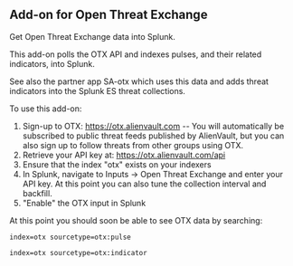 Add-on for Open Threat Exchange
-------------------------------

Get Open Threat Exchange data into Splunk.

This add-on polls the OTX API and indexes pulses, and their related indicators, into Splunk.

See also the partner app SA-otx which uses this data and adds threat indicators into the Splunk ES threat collections.

To use this add-on:

1. Sign-up to OTX: https://otx.alienvault.com -- You will automatically be subscribed to public threat feeds published by AlienVault, but you can also sign up to follow threats from other groups using OTX. 
1. Retrieve your API key at: https://otx.alienvault.com/api
1. Ensure that the index "otx" exists on your indexers
1. In Splunk, navigate to Inputs -> Open Threat Exchange and enter your API key. At this point you can also tune the collection interval and backfill.
1. "Enable" the OTX input in Splunk

At this point you should soon be able to see OTX data by searching:

`index=otx sourcetype=otx:pulse`

`index=otx sourcetype=otx:indicator`


